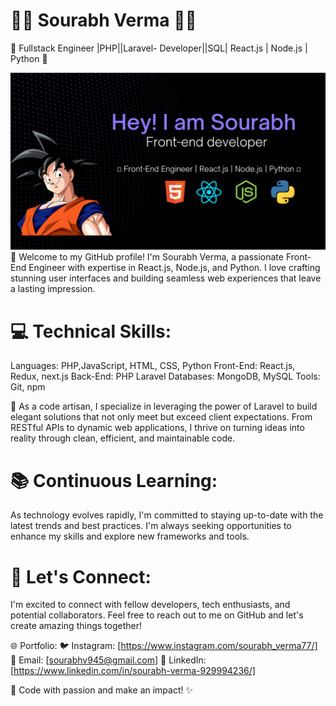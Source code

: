 # 👨‍💻 Sourabh Verma 👨‍💻

🌟 Fullstack Engineer |PHP||Laravel- Developer||SQL| React.js | Node.js | Python 🌟

![Image](sample.png)
👋 Welcome to my GitHub profile! I'm Sourabh Verma, a passionate Front-End Engineer with expertise in React.js, Node.js, and Python. I love crafting stunning user interfaces and building seamless web experiences that leave a lasting impression.

# 💻 Technical Skills:

Languages: PHP,JavaScript, HTML, CSS, Python
Front-End: React.js, Redux, next.js
Back-End: PHP Laravel
Databases: MongoDB, MySQL
Tools: Git, npm

🚀 As a code artisan, I specialize in leveraging the power of Laravel to build elegant solutions that not only meet but exceed client expectations. From RESTful APIs to dynamic web applications, I thrive on turning ideas into reality through clean, efficient, and maintainable code.


# 📚 Continuous Learning:
As technology evolves rapidly, I'm committed to staying up-to-date with the latest trends and best practices. I'm always seeking opportunities to enhance my skills and explore new frameworks and tools.

# 🌟 Let's Connect:
I'm excited to connect with fellow developers, tech enthusiasts, and potential collaborators. Feel free to reach out to me on GitHub and let's create amazing things together!

🌐 Portfolio: 
🐦 Instagram: [https://www.instagram.com/sourabh_verma77/]
📧 Email: [sourabhv945@gmail.com]
📝 LinkedIn: [https://www.linkedin.com/in/sourabh-verma-929994236/]

🚀 Code with passion and make an impact! ✨

